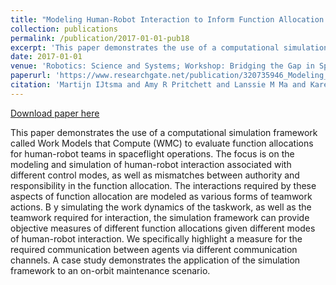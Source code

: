 ```yaml
---
title: "Modeling Human-Robot Interaction to Inform Function Allocation in Manned Spaceflight Operations"
collection: publications
permalink: /publication/2017-01-01-pub18
excerpt: 'This paper demonstrates the use of a computational simulation framework called Work Models that Compute (WMC) to evaluate function allocations for human-robot teams in spaceflight operations. The focus is on the modeling and simulation of human-robot interaction associated with different control modes, as well as mismatches between authority and responsibility in the function allocation. The interactions required by these aspects of function allocation are modeled as various forms of teamwork actions. B y simulating the work dynamics of the taskwork, as well as the teamwork required for interaction, the simulation framework can provide objective measures of different function allocations given different modes of human-robot interaction. We specifically highlight a measure for the required communication between agents via different communication channels. A case study demonstrates the application of the simulation framework to an on-orbit maintenance scenario.'
date: 2017-01-01
venue: 'Robotics: Science and Systems; Workshop: Bridging the Gap in Space Robotics'
paperurl: 'https://www.researchgate.net/publication/320735946_Modeling_Human-Robot_Interaction_to_Inform_Function_Allocation_in_Manned_Spaceflight_Operations'
citation: 'Martijn IJtsma and Amy R Pritchett and Lanssie M Ma and Karen M Feigh (2017). Modeling Human-Robot Interaction to Inform Function Allocation in Manned Spaceflight Operations. In Robotics: Science and Systems; Workshop: Bridging the Gap in Space Robotics'
---
```


<a href='https://www.researchgate.net/publication/320735946_Modeling_Human-Robot_Interaction_to_Inform_Function_Allocation_in_Manned_Spaceflight_Operations'>Download paper here</a>

This paper demonstrates the use of a computational simulation framework called Work Models that Compute (WMC) to evaluate function allocations for human-robot teams in spaceflight operations. The focus is on the modeling and simulation of human-robot interaction associated with different control modes, as well as mismatches between authority and responsibility in the function allocation. The interactions required by these aspects of function allocation are modeled as various forms of teamwork actions. B y simulating the work dynamics of the taskwork, as well as the teamwork required for interaction, the simulation framework can provide objective measures of different function allocations given different modes of human-robot interaction. We specifically highlight a measure for the required communication between agents via different communication channels. A case study demonstrates the application of the simulation framework to an on-orbit maintenance scenario.
